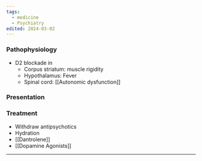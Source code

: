 ```yaml
---
tags:
  - medicine
  - Psychiatry
edited: 2024-03-02
---
```

### Pathophysiology
- D2 blockade in 
	- Corpus striatum: muscle rigidity
	- Hypothalamus: Fever
	- Spinal cord: [[Autonomic dysfunction]] 

### Presentation

### Treatment
- Withdraw antipsychotics
- Hydration
- [[Dantrolene]]
- [[Dopamine Agonists]] 

---
